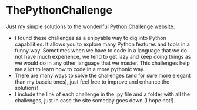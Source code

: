 # ThePythonChallenge

Just my simple solutions to the wonderlful [Python Challenge website](http://www.pythonchallenge.com/).

- I found these challenges as a enjoyable way to dig into Python capabilities. It allows you to explore many Python features and tools in a funny way. Sometimes when we have to code in a language that we do not have much experience, we tend to get lazy and keep doing things as we would do in any other language that we master. This challenges help me a lot to learn how to code in a more pythonic way.
- There are many ways to solve the challenges (and for sure more elegant than my bascic ones), just feel free to improve and enhance the solutions!
- I include the link of each challenge in the .py file and a folder with all the challenges, just in case the site someday goes down (I hope not!).


